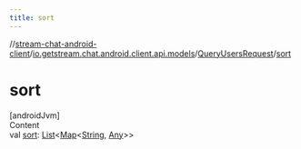 ```yaml
---
title: sort
---
```

//[stream-chat-android-client](../../../index.md)/[io.getstream.chat.android.client.api.models](../index.md)/[QueryUsersRequest](index.md)/[sort](sort.md)



# sort  
[androidJvm]  
Content  
val [sort](sort.md): [List](https://kotlinlang.org/api/latest/jvm/stdlib/kotlin.collections/-list/index.html)&lt;[Map](https://kotlinlang.org/api/latest/jvm/stdlib/kotlin.collections/-map/index.html)&lt;[String](https://kotlinlang.org/api/latest/jvm/stdlib/kotlin/-string/index.html), [Any](https://kotlinlang.org/api/latest/jvm/stdlib/kotlin/-any/index.html)&gt;&gt;  



